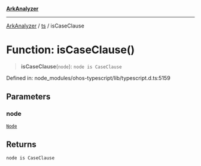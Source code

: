 [**ArkAnalyzer**](../../../../README.md)

***

[ArkAnalyzer](../../../../globals.md) / [ts](../README.md) / isCaseClause

# Function: isCaseClause()

> **isCaseClause**(`node`): `node is CaseClause`

Defined in: node\_modules/ohos-typescript/lib/typescript.d.ts:5159

## Parameters

### node

[`Node`](../interfaces/Node.md)

## Returns

`node is CaseClause`
